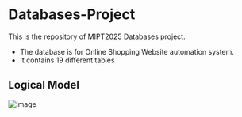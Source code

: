 # Databases-Project

This is the repository of MIPT2025 Databases project.

- The database is for Online Shopping Website automation system.
- It contains 19 different tables


## Logical Model

![image](https://user-images.githubusercontent.com/49760167/232552177-7e0d2ca6-3b92-479d-804b-5219eb089d72.png)


